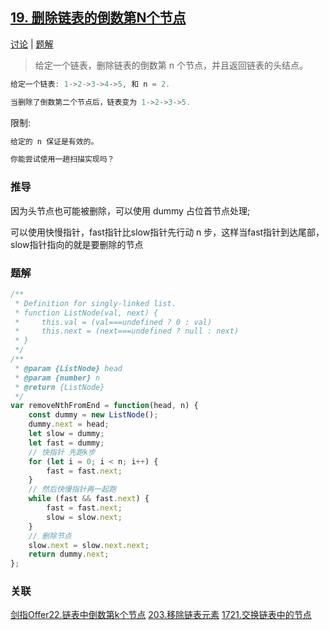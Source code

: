 ## [19. 删除链表的倒数第N个节点](https://leetcode-cn.com/problems/remove-nth-node-from-end-of-list/)

[讨论](https://leetcode-cn.com/problems/remove-nth-node-from-end-of-list/comments/) | [题解](https://leetcode-cn.com/problems/remove-nth-node-from-end-of-list/solution/)

> 给定一个链表，删除链表的倒数第 n 个节点，并且返回链表的头结点。

```js
给定一个链表: 1->2->3->4->5, 和 n = 2.

当删除了倒数第二个节点后，链表变为 1->2->3->5.
```

限制:
```js
给定的 n 保证是有效的。

你能尝试使用一趟扫描实现吗？
```

### 推导
因为头节点也可能被删除，可以使用 dummy 占位首节点处理;

可以使用快慢指针，fast指针比slow指针先行动 n 步，这样当fast指针到达尾部，slow指针指向的就是要删除的节点

### 题解
```js
/**
 * Definition for singly-linked list.
 * function ListNode(val, next) {
 *     this.val = (val===undefined ? 0 : val)
 *     this.next = (next===undefined ? null : next)
 * }
 */
/**
 * @param {ListNode} head
 * @param {number} n
 * @return {ListNode}
 */
var removeNthFromEnd = function(head, n) {
    const dummy = new ListNode();
    dummy.next = head;
    let slow = dummy;
    let fast = dummy;
    // 快指针 先跑k步
    for (let i = 0; i < n; i++) {
        fast = fast.next;
    }
    // 然后快慢指针再一起跑
    while (fast && fast.next) {
        fast = fast.next;
        slow = slow.next;
    }
    // 删除节点
    slow.next = slow.next.next;
    return dummy.next;
};
```

### 关联
[剑指Offer22.链表中倒数第k个节点](https://github.com/XyyF/elfin-algorithm/blob/master/problems/剑指Offer22.链表中倒数第k个节点.md)
[203.移除链表元素](https://leetcode-cn.com/problems/remove-linked-list-elements/)
[1721.交换链表中的节点](https://leetcode-cn.com/problems/swapping-nodes-in-a-linked-list/)